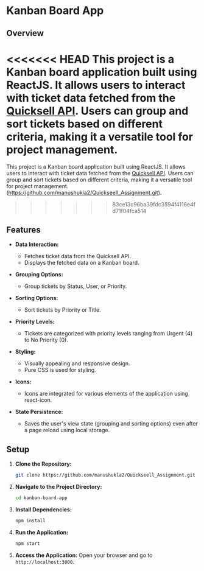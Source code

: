 # Kanban Board App

## Overview

<<<<<<< HEAD
This project is a Kanban board application built using ReactJS. It allows users to interact with ticket data fetched from the [Quicksell API](https://api.quicksell.co/v1/internal/frontend-assignment). Users can group and sort tickets based on different criteria, making it a versatile tool for project management. 
=======
This project is a Kanban board application built using ReactJS. It allows users to interact with ticket data fetched from the [Quicksell API](https://api.quicksell.co/v1/internal/frontend-assignment). Users can group and sort tickets based on different criteria, making it a versatile tool for project management.(https://github.com/manushukla2/Quickseell_Assignment.git).
>>>>>>> 83ce13c96ba39fdc3594f4116e4fd71f04fca514

## Features

- **Data Interaction:**

  - Fetches ticket data from the Quicksell API.
  - Displays the fetched data on a Kanban board.

- **Grouping Options:**

  - Group tickets by Status, User, or Priority.

- **Sorting Options:**

  - Sort tickets by Priority or Title.

- **Priority Levels:**

  - Tickets are categorized with priority levels ranging from Urgent (4) to No Priority (0).

- **Styling:**

  - Visually appealing and responsive design.
  - Pure CSS is used for styling.

- **Icons:**

  - Icons are integrated for various elements of the application using react-icon.

- **State Persistence:**
  - Saves the user's view state (grouping and sorting options) even after a page reload using local storage.

## Setup

1. **Clone the Repository:**

   ```bash
   git clone https://github.com/manushukla2/Quickseell_Assignment.git
   ```

2. **Navigate to the Project Directory:**

   ```bash
   cd kanban-board-app
   ```

3. **Install Dependencies:**

   ```bash
   npm install
   ```

4. **Run the Application:**

   ```bash
   npm start
   ```

5. **Access the Application:**
   Open your browser and go to `http://localhost:3000`.
